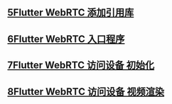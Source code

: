 [5Flutter WebRTC 添加引用库](https://www.youtube.com/watch?v=iRwOqAzq6ao&list=PLkw2DoqzNODGXFuOlJdb8mIEq0W6n_J1J&index=6)
---
[6Flutter WebRTC 入口程序](https://www.youtube.com/watch?v=34qPhZhSi98&list=PLkw2DoqzNODGXFuOlJdb8mIEq0W6n_J1J&index=7)
---
[7Flutter WebRTC 访问设备 初始化](https://www.youtube.com/watch?v=axBHNOCvZ-I&list=PLkw2DoqzNODGXFuOlJdb8mIEq0W6n_J1J&index=8)
---
[8Flutter WebRTC 访问设备 视频渲染](https://www.youtube.com/watch?v=kwn7jOlri3s&list=PLkw2DoqzNODGXFuOlJdb8mIEq0W6n_J1J&index=9)
---
